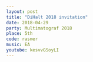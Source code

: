 ```yaml
---
layout: post
title: "DiHalt 2018 invitation"
date: 2018-04-29
party: Multimatograf 2018
place: 5th
code: rasmer
music: EA
youtube: kesvvGSoyLI
---
```

